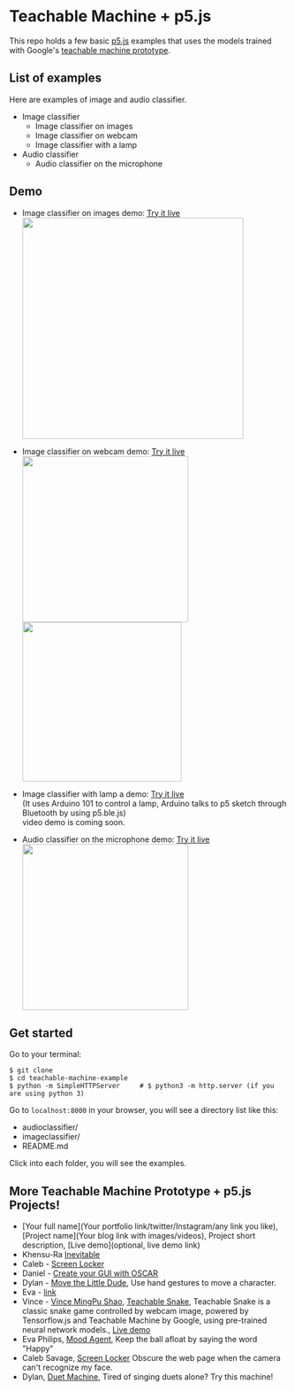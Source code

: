 # Teachable Machine + p5.js
This repo holds a few basic [p5.js](http://p5js.org) examples that uses the models trained with Google's [teachable machine prototype](https://teachablemachine.withgoogle.com/io19).

## List of examples
Here are examples of image and audio classifier.
- Image classifier
  - Image classifier on images
  - Image classifier on webcam
  - Image classifier with a lamp
- Audio classifier
  - Audio classifier on the microphone

## Demo
- Image classifier on images demo:
  [Try it live](https://yining1023.github.io/teachable-machine-p5/imageclassifier/imageclassifier-on-images/)<br/>
  <kbd><img src="https://github.com/yining1023/teachable-machine-example/raw/master/images/demo1.png" width="400"></kbd>
  
- Image classifier on webcam demo:
  [Try it live](https://yining1023.github.io/teachable-machine-p5/imageclassifier/imageclassifier-on-webcam/)<br/>
  <kbd><img src="https://github.com/yining1023/teachable-machine-example/raw/master/images/demo2-1.png" width="300"></kbd><kbd><img src="https://github.com/yining1023/teachable-machine-example/raw/master/images/demo2-2.png" width="288"></kbd>

- Image classifier with lamp a demo: [Try it live](https://yining1023.github.io/teachable-machine-p5/imageclassifier/imageclassifier-with-lamp/p5)<br/>
  (It uses Arduino 101 to control a lamp, Arduino talks to p5 sketch through Bluetooth by using p5.ble.js)<br/>
  video demo is coming soon.

- Audio classifier on the microphone demo:
  [Try it live](https://yining1023.github.io/teachable-machine-p5/audioclassifier)<br/>
  <kbd><img src="https://github.com/yining1023/teachable-machine-example/raw/master/images/demo3.png" width="300"></kbd>

## Get started
Go to your terminal:
```
$ git clone
$ cd teachable-machine-example
$ python -m SimpleHTTPServer     # $ python3 -m http.server (if you are using python 3)
```
Go to `localhost:8000` in your browser, you will see a directory list like this:
- audioclassifier/
- imageclassifier/
- README.md

Click into each folder, you will see the examples.

## More Teachable Machine Prototype + p5.js Projects!
- [Your full name](Your portfolio link/twitter/Instagram/any link you like), [Project name](Your blog link with images/videos), Project short description, [Live demo](optional, live demo link)
- Khensu-Ra [Inevitable](https://github.com/Khensura21/ml4w-hw/tree/master/final)
- Caleb - [Screen Locker](https://github.com/calebsavage/machine-learning-for-web/tree/master/week3)
- Daniel - [Create your GUI with OSCAR](https://docs.google.com/presentation/d/1JTMhAxybXksrZHRMRJnUGdRB3KBwzd7ZJ21MVGX2mRo/edit?usp=sharing)
- Dylan - [Move the Little Dude](https://dylandawkinsblog.wordpress.com/2019/05/08/machine-learning-for-web-final/), Use hand gestures to move a character.
- Eva - [link](https://www.evaphilips.com/machine-learning-for-the-web/2019/5/8/week-6-7-final-project)
- Vince - [Vince MingPu Shao](https://www.vinceshao.com/), [Teachable Snake](https://www.vinceshao.com/works/teachable-snake), Teachable Snake is a classic snake game controlled by webcam image, powered by Tensorflow.js and Teachable Machine by Google, using pre-trained neural network models., [Live demo](https://teachable-snake.netlify.com/)
- Eva Philips, [Mood Agent](https://www.evaphilips.com/machine-learning-for-the-web/2019/4/13/week-3-mood-agent), Keep the ball afloat by saying the word "Happy"
- Caleb Savage, [Screen Locker](https://calebsavage.github.io/ml4w-week3/) Obscure the web page when the camera can't recognize my face.
- Dylan, [Duet Machine](https://dylandawkinsblog.wordpress.com/2019/04/17/duet-machine/), Tired of singing duets alone? Try this machine!
